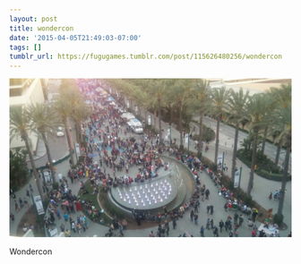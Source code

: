 ```yaml
---
layout: post
title: wondercon
date: '2015-04-05T21:49:03-07:00'
tags: []
tumblr_url: https://fugugames.tumblr.com/post/115626480256/wondercon
---
```

 ![](/tumblr_files/tumblr_nmd3probdQ1tgne1po1_1280.jpg)  

Wondercon

